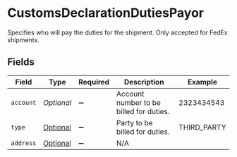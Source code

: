 # CustomsDeclarationDutiesPayor

Specifies who will pay the duties for the shipment. Only accepted for FedEx shipments.


## Fields

| Field                                                                                       | Type                                                                                        | Required                                                                                    | Description                                                                                 | Example                                                                                     |
| ------------------------------------------------------------------------------------------- | ------------------------------------------------------------------------------------------- | ------------------------------------------------------------------------------------------- | ------------------------------------------------------------------------------------------- | ------------------------------------------------------------------------------------------- |
| `account`                                                                                   | *Optional<String>*                                                                          | :heavy_minus_sign:                                                                          | Account number to be billed for duties.                                                     | 2323434543                                                                                  |
| `type`                                                                                      | [Optional<CustomsDeclarationType>](../../models/components/CustomsDeclarationType.md)       | :heavy_minus_sign:                                                                          | Party to be billed for duties.                                                              | THIRD_PARTY                                                                                 |
| `address`                                                                                   | [Optional<CustomsDeclarationAddress>](../../models/components/CustomsDeclarationAddress.md) | :heavy_minus_sign:                                                                          | N/A                                                                                         |                                                                                             |
